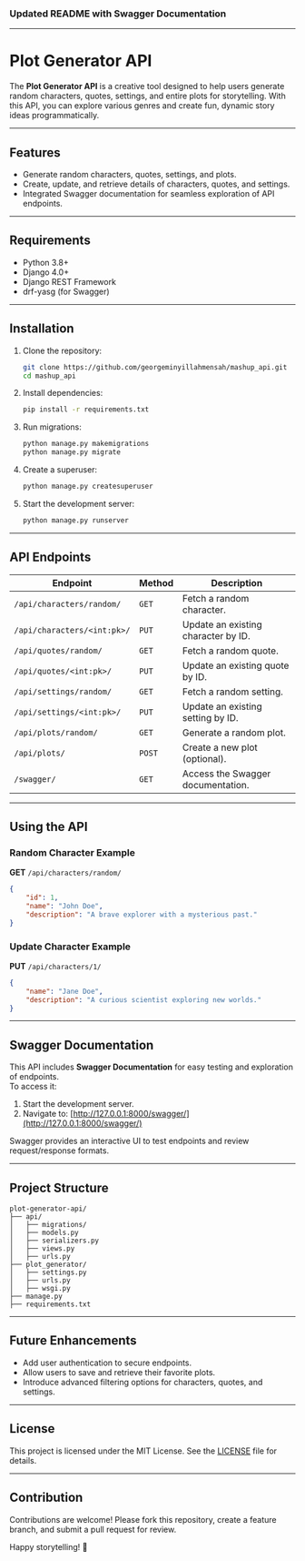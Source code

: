### Updated README with Swagger Documentation

---

# Plot Generator API

The **Plot Generator API** is a creative tool designed to help users generate random characters, quotes, settings, and entire plots for storytelling. With this API, you can explore various genres and create fun, dynamic story ideas programmatically.

---

## Features

- Generate random characters, quotes, settings, and plots.
- Create, update, and retrieve details of characters, quotes, and settings.
- Integrated Swagger documentation for seamless exploration of API endpoints.

---

## Requirements

- Python 3.8+
- Django 4.0+
- Django REST Framework
- drf-yasg (for Swagger)

---

## Installation

1. Clone the repository:
   ```bash
   git clone https://github.com/georgeminyillahmensah/mashup_api.git
   cd mashup_api
   ```

2. Install dependencies:
   ```bash
   pip install -r requirements.txt
   ```

3. Run migrations:
   ```bash
   python manage.py makemigrations
   python manage.py migrate
   ```

4. Create a superuser:
   ```bash
   python manage.py createsuperuser
   ```

5. Start the development server:
   ```bash
   python manage.py runserver
   ```

---

## API Endpoints

| Endpoint                          | Method  | Description                                   |
|-----------------------------------|---------|-----------------------------------------------|
| `/api/characters/random/`         | `GET`   | Fetch a random character.                    |
| `/api/characters/<int:pk>/`       | `PUT`   | Update an existing character by ID.          |
| `/api/quotes/random/`             | `GET`   | Fetch a random quote.                        |
| `/api/quotes/<int:pk>/`           | `PUT`   | Update an existing quote by ID.              |
| `/api/settings/random/`           | `GET`   | Fetch a random setting.                      |
| `/api/settings/<int:pk>/`         | `PUT`   | Update an existing setting by ID.            |
| `/api/plots/random/`              | `GET`   | Generate a random plot.                      |
| `/api/plots/`                     | `POST`  | Create a new plot (optional).                |
| `/swagger/`                       | `GET`   | Access the Swagger documentation.            |

---

## Using the API

### Random Character Example
**GET** `/api/characters/random/`
```json
{
    "id": 1,
    "name": "John Doe",
    "description": "A brave explorer with a mysterious past."
}
```

### Update Character Example
**PUT** `/api/characters/1/`
```json
{
    "name": "Jane Doe",
    "description": "A curious scientist exploring new worlds."
}
```

---

## Swagger Documentation

This API includes **Swagger Documentation** for easy testing and exploration of endpoints.  
To access it:

1. Start the development server.
2. Navigate to: [http://127.0.0.1:8000/swagger/](http://127.0.0.1:8000/swagger/)

Swagger provides an interactive UI to test endpoints and review request/response formats.

---

## Project Structure

```
plot-generator-api/
├── api/
│   ├── migrations/
│   ├── models.py
│   ├── serializers.py
│   ├── views.py
│   ├── urls.py
├── plot_generator/
│   ├── settings.py
│   ├── urls.py
│   ├── wsgi.py
├── manage.py
├── requirements.txt
```

---

## Future Enhancements

- Add user authentication to secure endpoints.
- Allow users to save and retrieve their favorite plots.
- Introduce advanced filtering options for characters, quotes, and settings.

---

## License

This project is licensed under the MIT License. See the [LICENSE](LICENSE) file for details.

---

## Contribution

Contributions are welcome! Please fork this repository, create a feature branch, and submit a pull request for review.

Happy storytelling! 🎉
